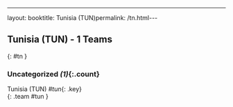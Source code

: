 ---
layout: booktitle: Tunisia (TUN)permalink: /tn.html---

## Tunisia (TUN) - 1 Teams
{: #tn }









### Uncategorized _(1)_{:.count}

Tunisia  (TUN)  _#tun_{: .key} <br>
{: .team #tun }


 
